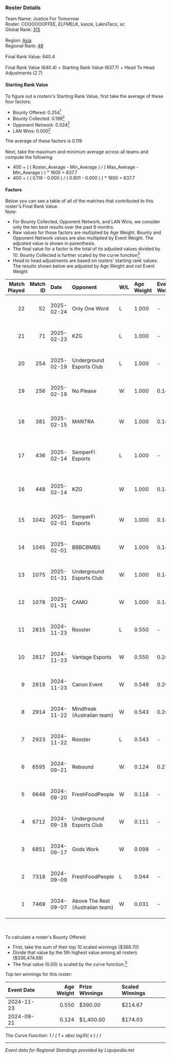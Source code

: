 ### Roster Details<br />
Team Name: Justice For Tomorrow<br />
Roster: COOOOOOFFEE, ELFMELK, kasze, LakroTaco, xc<br />
Global Rank: [315](../standings_global.md)<br />
<br />
Region: [Asia]( ../standings_asia.md)<br />
Regional Rank: [48]( ../standings_asia.md)<br />
<br />
Final Rank Value:  640.4<br />
<br />
Final Rank Value (640.4) = Starting Rank Value (637.7) + Head To Head Adjustments (2.7)<br />

#### Starting Rank Value<br />
To figure out a rosters's Starting Rank Value, first take the average of these four factors:<br />
- Bounty Offered: 0.254[<sup>1</sup>](#table2)
- Bounty Collected: 0.198[<sup>2</sup>](#table1)
- Opponent Network: 0.024[<sup>2</sup>](#table1)
- LAN Wins: 0.000[<sup>2</sup>](#table1)

The average of these factors is 0.119<br />
<br />
Next, take the maximum and minimum average across all teams and compute the following:<br />
- 400 + ( ( Roster_Average - Min_Average ) / ( Max_Average - Min_Average ) ) * 1600 = 637.7
- 400 + ( ( 0.119 - 0.000 ) / ( 0.801 - 0.000 ) ) * 1600 = 637.7


#### Factors<br />
Below you can see a table of all of the matches that contributed to this roster's Final Rank Value.<br />
Note:<br />

- For Bounty Collected, Opponent Network, and LAN Wins, we consider only the ten best results over the past 6 months.
- Raw values for those factors are multiplied by Age Weight. Bounty and Opponent Network values are also multiplied by Event Weight. The adjusted value is shown in parenthesis.
- The final value for a factor is the total of its adjusted values divided by 10. Bounty Collected is further scaled by the curve function[<sup>3</sup>](#curveFunction)
- Head to head adjustments are based on rosters' starting rank values. The results shown below are adjusted by Age Weight and not Event Weight
<span id="table1"></span><br />


| Match Played | Match ID | Date       | Opponent                         | W/L | Age Weight | Event Weight | Bounty Collected | Opponent Network | LAN Wins  | H2H Adj. | Roster                                           |
| -: | -: | :- | :- | :- | :- | :- | :- | :- | :- | -: | :- |
|           22 |       52 | 2025-02-24 | Only One Word                    | L   | 1.000      | -            | -                | -                | -         |   -17.41 | COOOOOOFFEE, ELFMELK, kasze, LakroTaco, xc       |
|           21 |       71 | 2025-02-23 | KZG                              | L   | 1.000      | -            | -                | -                | -         |   -18.13 | COOOOOOFFEE, ELFMELK, kasze, LakroTaco, xc       |
|           20 |      254 | 2025-02-19 | Underground Esports Club         | L   | 1.000      | -            | -                | -                | -         |   -19.61 | COOOOOOFFEE, ELFMELK, kasze, LakroTaco, xc       |
|           19 |      256 | 2025-02-19 | No Please                        | W   | 1.000      | 0.143        | 0.000 (0.000)    | -                | 0 (0.000) |     5.05 | COOOOOOFFEE, ELFMELK, kasze, LakroTaco, xc       |
|           18 |      381 | 2025-02-15 | MANTRA                           | W   | 1.000      | 0.143        | 0.000 (0.000)    | 0.175 (0.025)    | 0 (0.000) |    12.14 | bixiaoxi, COOOOOOFFEE, ELFMELK, kasze, LakroTaco |
|           17 |      436 | 2025-02-14 | SemperFi Esports                 | L   | 1.000      | -            | -                | -                | -         |   -15.46 | bixiaoxi, COOOOOOFFEE, ELFMELK, kasze, LakroTaco |
|           16 |      448 | 2025-02-14 | KZG                              | W   | 1.000      | 0.143        | 0.001 (0.000)    | 0.165 (0.024)    | 0 (0.000) |    12.39 | bixiaoxi, COOOOOOFFEE, ELFMELK, kasze, LakroTaco |
|           15 |     1042 | 2025-02-01 | SemperFi Esports                 | W   | 1.000      | 0.143        | 0.000 (0.000)    | 0.665 (0.095)    | 0 (0.000) |    12.87 | bixiaoxi, COOOOOOFFEE, dcey, ELFMELK, LakroTaco  |
|           14 |     1045 | 2025-02-01 | BBBCBMBS                         | W   | 1.000      | 0.143        | 0.000 (0.000)    | 0.093 (0.013)    | 0 (0.000) |     6.65 | bixiaoxi, COOOOOOFFEE, dcey, ELFMELK, LakroTaco  |
|           13 |     1075 | 2025-01-31 | Underground Esports Club         | W   | 1.000      | 0.143        | 0.000 (0.000)    | 0.047 (0.007)    | 0 (0.000) |     6.35 | bixiaoxi, COOOOOOFFEE, dcey, ELFMELK, LakroTaco  |
|           12 |     1078 | 2025-01-31 | CAMO                             | W   | 1.000      | 0.143        | -                | 0.047 (0.007)    | 0 (0.000) |     6.08 | bixiaoxi, COOOOOOFFEE, dcey, ELFMELK, LakroTaco  |
|           11 |     2815 | 2024-11-23 | Rooster                          | L   | 0.550      | -            | -                | -                | -         |    -7.83 | COOOOOOFFEE, ELFMELK, kasze, LarkoTaco, Xinji    |
|           10 |     2817 | 2024-11-23 | Vantage Esports                  | W   | 0.550      | 0.264        | 0.003 (0.000)    | 0.337 (0.049)    | 0 (0.000) |     8.49 | COOOOOOFFEE, ELFMELK, kasze, LarkoTaco, Xinji    |
|            9 |     2818 | 2024-11-23 | Canon Event                      | W   | 0.549      | 0.264        | 0.000 (0.000)    | 0.025 (0.004)    | 0 (0.000) |     5.51 | COOOOOOFFEE, ELFMELK, kasze, LarkoTaco, Xinji    |
|            8 |     2914 | 2024-11-22 | Mindfreak (Australian team)      | W   | 0.543      | 0.264        | 0.002 (0.000)    | 0.093 (0.013)    | 0 (0.000) |    10.38 | COOOOOOFFEE, ELFMELK, kasze, LarkoTaco, Xinji    |
|            7 |     2923 | 2024-11-22 | Rooster                          | L   | 0.543      | -            | -                | -                | -         |    -7.70 | COOOOOOFFEE, ELFMELK, kasze, LarkoTaco, Xinji    |
|            6 |     6595 | 2024-09-21 | Rebound                          | W   | 0.124      | 0.270        | 0.000 (0.000)    | 0.037 (0.001)    | -         |     1.27 | COOOOOOFFEE, kasze, LakroTaco, xc, Xinji         |
|            5 |     6648 | 2024-09-20 | FreshFoodPeople                  | W   | 0.118      | -            | -                | -                | -         |     1.06 | COOOOOOFFEE, kasze, LakroTaco, xc, Xinji         |
|            4 |     6712 | 2024-09-19 | Underground Esports Club         | W   | 0.111      | -            | -                | -                | -         |     0.74 | COOOOOOFFEE, kasze, LakroTaco, xc, Xinji         |
|            3 |     6851 | 2024-09-17 | Gods Work                        | W   | 0.098      | -            | -                | -                | -         |     0.65 | COOOOOOFFEE, kasze, LakroTaco, xc, Xinji         |
|            2 |     7318 | 2024-09-09 | FreshFoodPeople                  | L   | 0.044      | -            | -                | -                | -         |    -1.00 | COOOOOOFFEE, kasze, LakroTaco, xc, Xinji         |
|            1 |     7469 | 2024-09-07 | Above The Rest (Australian team) | W   | 0.031      | -            | -                | -                | -         |     0.20 | COOOOOOFFEE, kasze, LakroTaco, xc, Xinji         |

<br />
<span id="table2"></span><br />
To calculate a roster's Bounty Offered:<br />

- First, take the sum of their top 10 scaled winnings ($388.70)
- Divide that value by the 5th highest value among all rosters ($336,474.68)
- The final value (0.00) is scaled by the curve function.[<sup>3</sup>](#curveFunction)

Top ten winnings for this roster:<br />

| Event Date | Age Weight | Prize Winnings | Scaled Winnings |
| :- | -: | :- | :- |
| 2024-11-23 |      0.550 | $390.00        | $214.67         |
| 2024-09-21 |      0.124 | $1,400.00      | $174.03         |


<span id="curveFunction"></span>_The Curve Function: 1 / ( 1 + abs( log10( x ) ) )_<br />

---
_Event data for Regional Standings provided by Liquipedia.net_<br />
